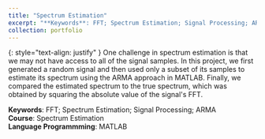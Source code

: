 ```yaml
---
title: "Spectrum Estimation"
excerpt: "**Keywords**: FFT; Spectrum Estimation; Signal Processing; ARMA<br>**Course**: Spectrum Estimation"
collection: portfolio
---
```

{: style="text-align: justify" }
One challenge in spectrum estimation is that we may not have access to all of the signal samples. In this project, we first generated a random signal and then used only a subset of its samples to estimate its spectrum using the ARMA approach in MATLAB. Finally, we compared the estimated spectrum to the true spectrum, which was obtained by squaring the absolute value of the signal's FFT.


**Keywords**: FFT; Spectrum Estimation; Signal Processing; ARMA<br>**Course**: Spectrum Estimation<br>**Language Programmming**: MATLAB
